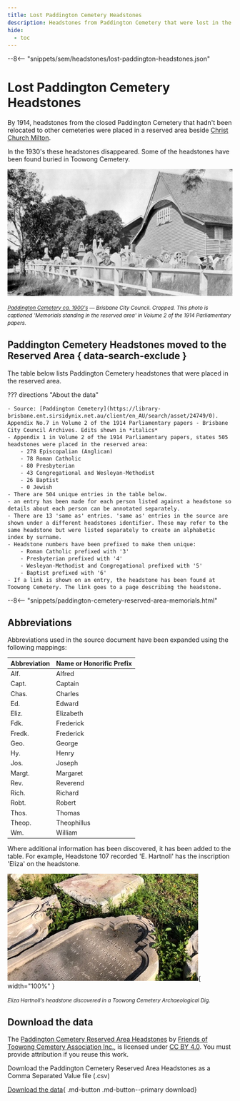 ```yaml
---
title: Lost Paddington Cemetery Headstones 
description: Headstones from Paddington Cemetery that were lost in the 1930's and rediscovered in the next century
hide:
  - toc
---
```


--8<-- "snippets/sem/headstones/lost-paddington-headstones.json"

# Lost Paddington Cemetery Headstones 

By 1914, headstones from the closed Paddington Cemetery that hadn't been relocated to other cemeteries were placed in a reserved area beside [Christ Church Milton](https://apps.des.qld.gov.au/heritage-register/detail/?id=600252). 

In the 1930's these headstones disappeared. Some of the headstones have been found buried in Toowong Cemetery.

![Memorials standing in the reserved area in Paddington](../assets/paddington-cemetery-ca-1900-16x9.jpg)

*<small>[Paddington Cemetery ca. 1900's](https://library-brisbane.ent.sirsidynix.net.au/client/en_AU/search/asset/22186/1) — Brisbane City Council. Cropped. This photo is captioned 'Memorials standing in the reserved area' in Volume 2 of the 1914 Parliamentary papers.</small>*

## Paddington Cemetery Headstones moved to the Reserved Area { data-search-exclude }

The table below lists Paddington Cemetery headstones that were placed in the reserved area.

??? directions "About the data"

    - Source: [Paddington Cemetery](https://library-brisbane.ent.sirsidynix.net.au/client/en_AU/search/asset/24749/0). Appendix No.7 in Volume 2 of the 1914 Parliamentary papers - Brisbane City Council Archives. Edits shown in *italics*
    - Appendix 1 in Volume 2 of the 1914 Parliamentary papers, states 505 headstones were placed in the reserved area:
        - 278 Episcopalian (Anglican)
        - 78 Roman Catholic
        - 80 Presbyterian
        - 43 Congregational and Wesleyan-Methodist
        - 26 Baptist
        - 0 Jewish
    - There are 504 unique entries in the table below.    
    - an entry has been made for each person listed against a headstone so details about each person can be annotated separately.
    - There are 13 'same as' entries. 'same as' entries in the source are shown under a different headstones identifier. These may refer to the same headstone but were listed separately to create an alphabetic index by surname.
    - Headstone numbers have been prefixed to make them unique:
        - Roman Catholic prefixed with '3'
        - Presbyterian prefixed with '4'
        - Wesleyan-Methodist and Congregational prefixed with '5'
        - Baptist prefixed with '6'
    - If a link is shown on an entry, the headstone has been found at Toowong Cemetery. The link goes to a page describing the headstone.    

--8<-- "snippets/paddington-cemetery-reserved-area-memorials.html"

## Abbreviations

Abbreviations used in the source document have been expanded using the following mappings: 

| Abbreviation | Name or Honorific Prefix |
| -----------  | ----------- |
| Alf.         | Alfred      |
| Capt.        | Captain     |
| Chas.        | Charles     |
| Ed.          | Edward      |
| Eliz.        | Elizabeth   |
| Fdk.         | Frederick   |
| Fredk.       | Frederick   |
| Geo.         | George      |
| Hy.          | Henry       |
| Jos.         | Joseph      |
| Margt.       | Margaret    |
| Rev.         | Reverend    |
| Rich.        | Richard     |
| Robt.        | Robert      |
| Thos.        | Thomas      | 
| Theop.       | Theophillus | 
| Wm.          | William     |

Where additional information has been discovered, it has been added to the table. For example, Headstone 107 recorded 'E. Hartnoll' has the inscription 'Eliza' on the headstone.

![Eliza Hartnoll headstone](../assets/eliza-hartnoll-headstone.jpg){ width="100%" }

*<small>Eliza Hartnoll's headstone discovered in a Toowong Cemetery Archaeological Dig.</small>*


## Download the data

The [Paddington Cemetery Reserved Area Headstones](lost-paddington-headstones.md) by [Friends of Toowong Cemetery Association Inc.](../index.md), is licensed under [CC BY 4.0](https://creativecommons.org/licenses/by/4.0/). You must provide attribution if you reuse this work.

Download the Paddington Cemetery Reserved Area Headstones as a Comma Separated Value file (.csv)

<!--
Download the Paddington Cemetery Reserved Area Headstones as a <a href="../../assets/data/lost-paddington-cemetery-headstones.csv" download>Comma Separated Value file</a> (.csv)
-->

[Download the data][data]{ .md-button .md-button--primary download}

[data]: ../../assets/data/lost-paddington-cemetery-headstones.csv

<!-- 
https://trove.nla.gov.au/newspaper/article/77435062?searchTerm=James%20Teevan builder before George Prentice moved into Charlotte St?

-->